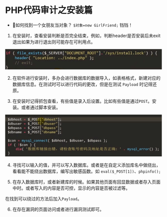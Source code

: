 # PHP代码审计之安装篇

- 👴如何找到一个女朋友当对象？
`$对象=new GirlFriend;` 铛铛！

1. 在安装时，查看安装判断是否完全结束，例如，判断header是否安装后未exit退出如果为进行退出则可能存在可利用点。

![](img/2.jpg)

2. 在软件进行安装时，多办会进行数据库的数据导入，如表格格式，新建对应的数据库信息。在测试时可以进行代码的更改，但是在测试 `Payload` 时记得还原。


3. 在安装时记得抓包查看，有些值是录入后设置。比如有些值是通过`POST`。安装。或者通过脚本安装。

![](img/5.png)


4. 寻找可以输入的值，并可以写入数据库。或者是在自定义添加库名中做绕出，看看能不能绕出数据库，编写出敏感函数。如 `eval($_POST[1])`、`phpinfo();`

5. 在存入数据库时，或者新建库的时候。如果其他页面有回显数据或者存入页面中时。或者写入的内容是否可控，显示的内容是否被过滤等。

在找到可以绕过的方法后加入`Payload`。

6. 在存在漏洞的页面访问或者进行漏洞测试即可。
































